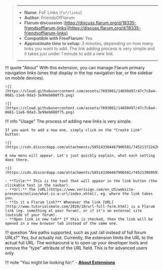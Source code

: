 > ---
> - **Name**: FoF Links (`fof/links`)
> - **Author**: FriendsOfFlarum
> - **Flarum discussion** [https://discuss.flarum.org/d/18335-friendsofflarum-links](https://discuss.flarum.org/d/18335-friendsofflarum-links)
> - **Compatible with FreeFlarum**: Yes
> - **Approximate time to setup:** 3 minutes, depending on how many links you want to add. The link adding process is very simple and it takes just under 1 minute to add a new link.
>
> ---

!!! quote "About"
    With this extension, you can manage Flarum primary navigation links (ones that display in the top navigation bar, or the sidebar on mobile devices).

    ![](https://cloud.githubusercontent.com/assets/7693001/14650497/47c7c8a4-0681-11e6-9da3-3e99eb080f75.png)

    ![](https://cloud.githubusercontent.com/assets/7693001/14650497/47c7c8a4-0681-11e6-9da3-3e99eb080f75.png)
    
!!! info "Usage"
    The process of adding new links is very simple.

    If you want to add a new one, simply click on the "Create Link" button:

    ![](https://cdn.discordapp.com/attachments/585143304467906581/745213722426867752/unknown.png)

    A new menu will appear. Let's just quickly explain, what each setting does there.

    ![](https://cdn.discordapp.com/attachments/585143304467906581/745213969593008158/unknown.png)

    - **Title:** This is the text that will appear in the link button (the clickable text in the navbar).
    - **Url:** The [URL](https://www.verisign.com/en_US/website-presence/online/what-is-a-url/index.xhtml), eg. where the link takes you.
    - **Is it a Flarum link?** Whenever the link [URL](http://www.tutorialsmate.com/2020/10/url-full-form.html) is a Flarum link (eg. something at your forum), or if it's an external site (outside of your forum).
    - **Open link in new tab** If this is checked, then the link will be opened in a new browser tab instead of the same one.
    
!!! question "Are paths supported, such as just /all instead of full forum URLs?"
    Yes, but actually not. Currently, the extension limits the URL to the actual full URL.
    The workaround is to open up your developer tools and remove the "type" attribute of the URL field. This is for advanced users only.

!!! note "You might be looking for:"
    - **[About Extensions](/docs/how-to/extensions/about-extensions/)**
